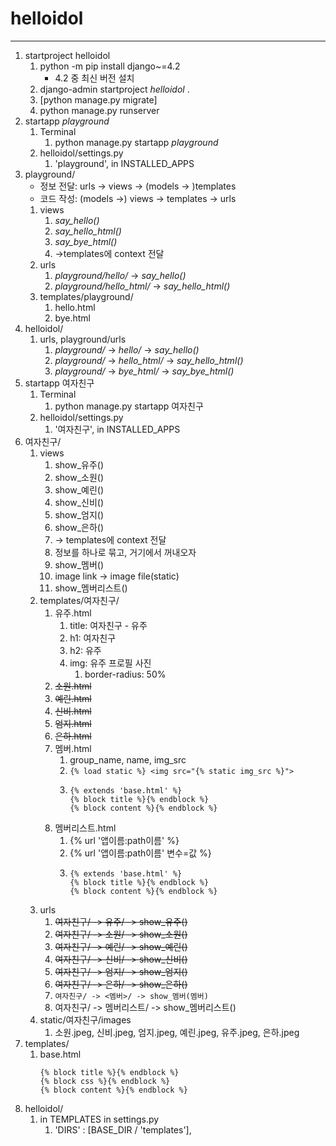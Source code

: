 # helloidol

---

1. startproject helloidol
   1. python -m pip install django~=4.2
      + 4.2 중 최신 버전 설치
   2. django-admin startproject _helloidol_ .
   3. [python manage.py migrate]
   4. python manage.py runserver
2. startapp _playground_
   1. Terminal
      1. python manage.py startapp _playground_
   2. helloidol/settings.py
      1. 'playground', in INSTALLED_APPS
3. playground/
   - 정보 전달: urls -> views -> (models -> )templates
   - 코드 작성: (models ->) views -> templates -> urls
   1. views
      1. _say_hello()_
      2. _say_hello_html()_
      3. _say_bye_html()_
      4. ->templates에 context 전달
   2. urls
      1. _playground/hello/_ -> _say_hello()_
      2. _playground/hello_html/_ -> _say_hello_html()_
   3. templates/playground/
      1. hello.html
      2. bye.html
4. helloidol/
   1. urls, playground/urls
      1. _playground/_ -> _hello/_ -> _say_hello()_
      2. _playground/_ -> _hello_html/_ -> _say_hello_html()_
      3. _playground/_ -> _bye_html/_ -> _say_bye_html()_
5. startapp 여자친구
   1. Terminal
      1. python manage.py startapp 여자친구
   2. helloidol/settings.py
      1. '여자친구',  in INSTALLED_APPS
6. 여자친구/
   1. views
      1. show_유주()
      2. show_소원()
      3. show_예린()
      4. show_신비()
      5. show_엄지()
      6. show_은하()
      7. -> templates에 context 전달
      8. 정보를 하나로 묶고, 거기에서 꺼내오자
      9. show_멤버()
      10. image link -> image file(static)
      11. show_멤버리스트()
   2. templates/여자친구/
      1. 유주.html
         1. title: 여자친구 - 유주
         2. h1: 여자친구
         3. h2: 유주
         4. img: 유주 프로필 사진
            1. border-radius: 50%
      2. ~~소원.html~~
      3. ~~예린.html~~
      4. ~~신비.html~~
      5. ~~엄지.html~~
      6. ~~은하.html~~
      7. 멤버.html
         1. group_name, name, img_src
         2. `{% load static %} <img src="{% static img_src %}">`
         3. ```
            {% extends 'base.html' %}
            {% block title %}{% endblock %}
            {% block content %}{% endblock %}
            ```
      8. 멤버리스트.html
         1. {% url '앱이름:path이름' %}
         2. {% url '앱이름:path이름' 변수=값 %}
         3. ```
            {% extends 'base.html' %}
            {% block title %}{% endblock %}
            {% block content %}{% endblock %}
            ```
   3. urls
      1. ~~여자친구/ -> 유주/ -> show_유주()~~
      2. ~~여자친구/ -> 소원/ -> show_소원()~~
      3. ~~여자친구/ -> 예린/ -> show_예린()~~
      4. ~~여자친구/ -> 신비/ -> show_신비()~~
      5. ~~여자친구/ -> 엄지/ -> show_엄지()~~
      6. ~~여자친구/ -> 은하/ -> show_은하()~~
      7. `여자친구/ -> <멤버>/ -> show_멤버(멤버)`
      8. 여자친구/ -> 멤버리스트/ -> show_멤버리스트()
   4. static/여자친구/images
      1. 소원.jpeg, 신비.jpeg, 엄지.jpeg, 예린.jpeg, 유주.jpeg, 은하.jpeg
7. templates/
   1. base.html
      ```
      {% block title %}{% endblock %}
      {% block css %}{% endblock %}
      {% block content %}{% endblock %}
      ```
8. helloidol/
   1. in TEMPLATES in settings.py
      1. 'DIRS' : [BASE_DIR / 'templates'],